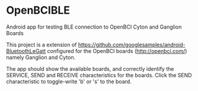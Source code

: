 # OpenBCIBLE
Android app for testing BLE connection to OpenBCI Cyton and Ganglion Boards

This project is a extension of https://github.com/googlesamples/android-BluetoothLeGatt configured for the OpenBCI boards (http://openbci.com/) namely Ganglion and Cyton.

The app should show the available boards, and correctly identify the SERVICE, SEND and RECEIVE characteristics for the boards.
Click the SEND characteristic to toggle-write 'b' or 's' to the board.
